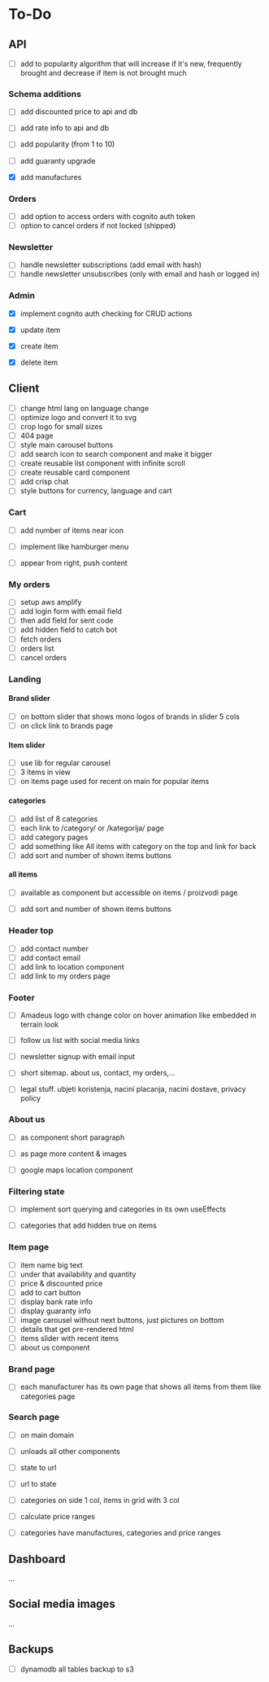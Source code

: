 # To-Do








## API


- [ ] add to popularity algorithm that will increase if it's new, frequently
    brought and decrease if item is not brought much


### Schema additions
- [ ] add discounted price to api and db
- [ ] add rate info to api and db
- [ ] add popularity (from 1 to 10)
- [ ] add guaranty upgrade
- [x] add manufactures


### Orders

- [ ] add option to access orders with cognito auth token
- [ ] option to cancel orders if not locked (shipped)

### Newsletter
- [ ] handle newsletter subscriptions (add email with hash)
- [ ] handle newsletter unsubscribes (only with email and hash or logged in)

### Admin
- [x] implement cognito auth checking for CRUD actions
- [x] update item
- [x] create item
- [x] delete item








## Client

- [ ] change html lang on language change
- [ ] optimize logo and convert it to svg
- [ ] crop logo for small sizes
- [ ] 404 page
- [ ] style main carousel buttons
- [ ] add search icon to search component and make it bigger
- [ ] create reusable list component with infinite scroll
- [ ] create reusable card component
- [ ] add crisp chat
- [ ] style buttons for currency, language and cart

### Cart

- [ ] add number of items near icon
- [ ] implement like hamburger menu
- [ ] appear from right, push content


### My orders

- [ ] setup aws amplify
- [ ] add login form with email field
- [ ] then add field for sent code
- [ ] add hidden field to catch bot
- [ ] fetch orders
- [ ] orders list
- [ ] cancel orders

### Landing

#### Brand slider

- [ ] on bottom slider that shows mono logos of brands in slider 5 cols
- [ ] on click link to brands page

#### Item slider

- [ ] use lib for regular carousel
- [ ] 3 items in view
- [ ] on items page used for recent on main for popular items

#### categories

- [ ] add list of 8 categories
- [ ] each link to /category/ or /kategorija/ page
- [ ] add category pages
- [ ] add something like All items with category on the top and link for back
- [ ] add sort and number of shown items buttons

#### all items

- [ ] available as component but accessible on items / proizvodi page
- [ ] add sort and number of shown items buttons


### Header top

- [ ] add contact number
- [ ] add contact email
- [ ] add link to location component
- [ ] add link to my orders page

### Footer

- [ ] Amadeus logo with change color on hover animation like embedded in terrain look
- [ ] follow us list with social media links
- [ ] newsletter signup with email input
- [ ] short sitemap. about us, contact, my orders,...
- [ ] legal stuff. ubjeti koristenja, nacini placanja, nacini dostave, privacy
    policy


### About us

- [ ] as component short paragraph
- [ ] as page more content & images
- [ ] google maps location component



### Filtering state
- [ ] implement sort querying and categories in its own useEffects
- [ ] categories that add hidden true on items


### Item page

- [ ] item name big text
- [ ] under that availability and quantity
- [ ] price & discounted price
- [ ] add to cart button
- [ ] display bank rate info
- [ ] display guaranty info
- [ ] image carousel without next buttons, just pictures on bottom
- [ ] details that get pre-rendered html
- [ ] items slider with recent items
- [ ] about us component

### Brand page

- [ ] each manufacturer has its own page that shows all items from them like
    categories page

### Search page

- [ ] on main domain
- [ ] unloads all other components
- [ ] state to url
- [ ] url to state
- [ ] categories on side 1 col, items in grid with 3 col
- [ ] calculate price ranges
- [ ] categories have manufactures, categories and price ranges











## Dashboard
...








## Social media images
...










## Backups
- [ ] dynamodb all tables backup to s3
